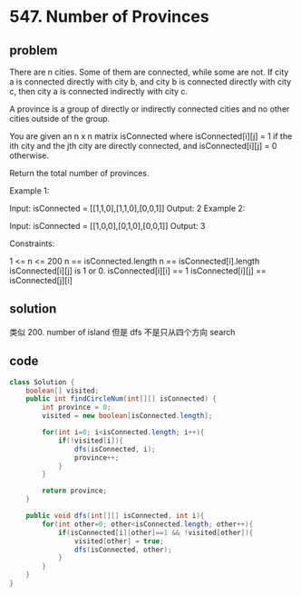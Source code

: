 # 547. Number of Provinces

## problem

There are n cities. Some of them are connected, while some are not. If city a is connected directly with city b, and city b is connected directly with city c, then city a is connected indirectly with city c.

A province is a group of directly or indirectly connected cities and no other cities outside of the group.

You are given an n x n matrix isConnected where isConnected[i][j] = 1 if the ith city and the jth city are directly connected, and isConnected[i][j] = 0 otherwise.

Return the total number of provinces.

Example 1:

Input: isConnected = [[1,1,0],[1,1,0],[0,0,1]]
Output: 2
Example 2:

Input: isConnected = [[1,0,0],[0,1,0],[0,0,1]]
Output: 3

Constraints:

1 <= n <= 200
n == isConnected.length
n == isConnected[i].length
isConnected[i][j] is 1 or 0.
isConnected[i][i] == 1
isConnected[i][j] == isConnected[j][i]

## solution

类似 200. number of island
但是 dfs 不是只从四个方向 search

## code

```java
class Solution {
    boolean[] visited;
    public int findCircleNum(int[][] isConnected) {
        int province = 0;
        visited = new boolean[isConnected.length];

        for(int i=0; i<isConnected.length; i++){
            if(!visited[i]){
                dfs(isConnected, i);
                province++;
            }
        }

        return province;
    }

    public void dfs(int[][] isConnected, int i){
        for(int other=0; other<isConnected.length; other++){
            if(isConnected[i][other]==1 && !visited[other]){
                visited[other] = true;
                dfs(isConnected, other);
            }
        }
    }
}
```
